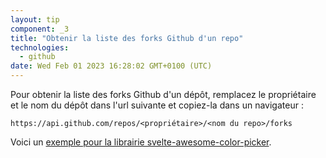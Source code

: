 ```yaml
---
layout: tip
component: _3
title: "Obtenir la liste des forks Github d'un repo"
technologies:
  - github
date: Wed Feb 01 2023 16:28:02 GMT+0100 (UTC)
---
```


Pour obtenir la liste des forks Github d'un dépôt, remplacez le propriétaire et le nom du dépôt dans l'url suivante et copiez-la dans un navigateur :

```
https://api.github.com/repos/<propriétaire>/<nom du repo>/forks
```

Voici un <a href="https://api.github.com/repos/Ennoriel/svelte-awesome-color-picker/forks" target="_blank" rel="noreferrer">exemple pour la librairie svelte-awesome-color-picker</a>.
